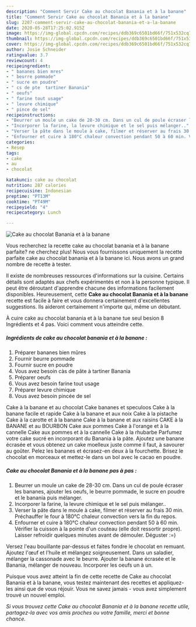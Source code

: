 ```yaml
---
description: "Comment Servir Cake au chocolat Banania et à la banane"
title: "Comment Servir Cake au chocolat Banania et à la banane"
slug: 2207-comment-servir-cake-au-chocolat-banania-et-a-la-banane
date: 2020-05-28T17:25:02.915Z
image: https://img-global.cpcdn.com/recipes/ddb369c6501bd66f/751x532cq70/cake-au-chocolat-banania-et-a-la-banane-photo-principale-de-la-recette.jpg
thumbnail: https://img-global.cpcdn.com/recipes/ddb369c6501bd66f/751x532cq70/cake-au-chocolat-banania-et-a-la-banane-photo-principale-de-la-recette.jpg
cover: https://img-global.cpcdn.com/recipes/ddb369c6501bd66f/751x532cq70/cake-au-chocolat-banania-et-a-la-banane-photo-principale-de-la-recette.jpg
author: Josie Schneider
ratingvalue: 3.7
reviewcount: 4
recipeingredient:
- " bananes bien mres"
- " beurre pommade"
- " sucre en poudre"
- " cs de pte  tartiner Banania"
- " oeufs"
- " farine tout usage"
- " levure chimique"
- " pince de sel"
recipeinstructions:
- "Beurrer un moule un cake de 28-30 cm. Dans un cul de poule écraser les bananes, ajouter les oeufs, le beurre pommade, le sucre en poudre et le banania puis mélanger."
- "Incorporer la farine, la levure chimique et le sel puis mélanger.."
- "Verser la pâte dans le moule à cake, filmer et réserver au frais 30 min. Préchauffer le four à 180°C chaleur convection vers la fin du repos."
- "Enfourner et cuire à 180°C chaleur convection pendant 50 à 60 min. Vérifier la cuisson à la pointe d&#39;un couteau (elle doit ressortir propre). Laisser refroidir quelques minutes avant de démouler. Déguster :=)"
categories:
- Resep
tags:
- cake
- au
- chocolat

katakunci: cake au chocolat 
nutrition: 287 calories
recipecuisine: Indonesian
preptime: "PT13M"
cooktime: "PT49M"
recipeyield: "4"
recipecategory: Lunch

---
```



![Cake au chocolat Banania et à la banane](https://img-global.cpcdn.com/recipes/ddb369c6501bd66f/751x532cq70/cake-au-chocolat-banania-et-a-la-banane-photo-principale-de-la-recette.jpg)

Vous recherchez la recette cake au chocolat banania et à la banane parfaite? ne cherchez plus! Nous vous fournissons uniquement la recette parfaite cake au chocolat banania et à la banane ici. Nous avons un grand nombre de recette à tester.

Il existe de nombreuses ressources d'informations sur la cuisine. Certains détails sont adaptés aux chefs expérimentés et non à la personne typique. Il peut être déroutant d'apprendre chacune des informations facilement disponibles. Heureusement, cette <strong> Cake au chocolat Banania et à la banane </strong> recette est facile à faire et vous donnera certainement d'excellentes suggestions. Ils aideront certainement n'importe qui, même un débutant.

<!--inarticleads1-->

À cuire cake au chocolat banania et à la banane tue seul besion 8 Ingrédients et 4 pas. Voici comment vous atteindre cette.

##### Ingrédients de cake au chocolat banania et à la banane :

1. Préparer  bananes bien mûres
1. Fournir  beurre pommade
1. Fournir  sucre en poudre
1. Vous avez besoin  càs de pâte à tartiner Banania
1. Préparer  oeufs
1. Vous avez besoin  farine tout usage
1. Préparer  levure chimique
1. Vous avez besoin  pincée de sel


Cake à la banane et au chocolat Cake bananes et speculoos Cake à la banane facile et rapide Cake à la banane et aux noix Cake à la pistache Cake à la carotte et à la banane Cake à la banane et aux raisins CAKE à la BANANE et au BOURBON Cake aux pommes Cake à l&#39;orange et à la cannelle Cake aux pommes et à la cannelle Cake à la rhubarbe Parfumez votre cake sucré en incorporant du Banania à la pâte. Ajoutez une banane écrasée et vous obtenez un cake moelleux juste comme il faut, à savourer au goûter. Pelez les bananes et écrasez-en deux à la fourchette. Brisez le chocolat en morceaux et mettez-le dans un bol avec le cacao en poudre. 

<!--inarticleads2-->

##### Cake au chocolat Banania et à la banane pas à pas :

1. Beurrer un moule un cake de 28-30 cm. Dans un cul de poule écraser les bananes, ajouter les oeufs, le beurre pommade, le sucre en poudre et le banania puis mélanger.
1. Incorporer la farine, la levure chimique et le sel puis mélanger..
1. Verser la pâte dans le moule à cake, filmer et réserver au frais 30 min. Préchauffer le four à 180°C chaleur convection vers la fin du repos.
1. Enfourner et cuire à 180°C chaleur convection pendant 50 à 60 min. Vérifier la cuisson à la pointe d&#39;un couteau (elle doit ressortir propre). Laisser refroidir quelques minutes avant de démouler. Déguster :=)


Versez l&#39;eau bouillante par-dessus et faites fondre le chocolat en remuant. Ajoutez l&#39;œuf et l&#39;huile et mélangez soigneusement. Dans un saladier, mélanger la cassonade avec le beurre. Ajouter la banane écrasée et le Banania, mélanger de nouveau. Incorporer les oeufs un à un. 

<!--inarticleads1-->

<p>
Puisque vous avez atteint la fin de cette recette de Cake au chocolat Banania et à la banane, vous testez maintenant des recettes et appliquez-les ainsi que de vous réjouir. Vous ne savez jamais - vous avez simplement trouvé un nouvel emploi.
</p>

<p>
<i>Si vous trouvez cette Cake au chocolat Banania et à la banane recette utile, partagez-la avec vos amis proches ou votre famille, merci et bonne chance.</i>
</p>
